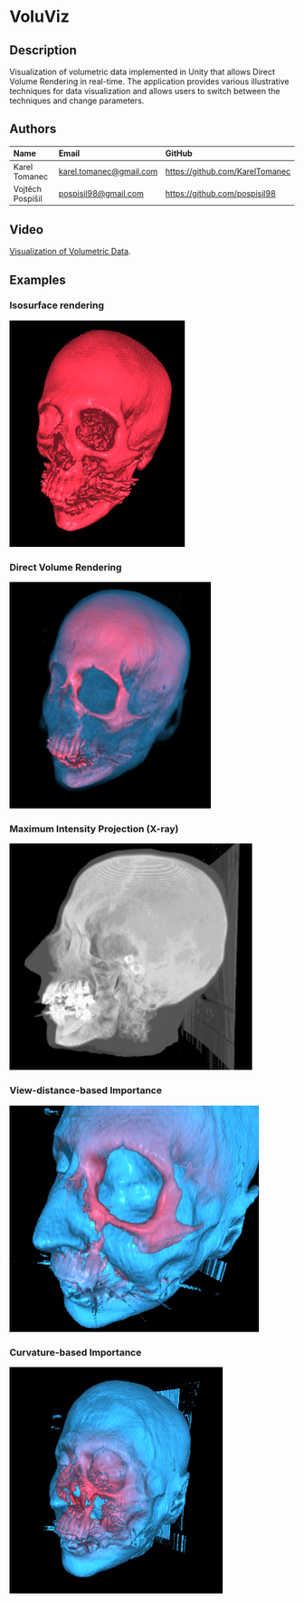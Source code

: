 # VoluViz
 
## Description
Visualization of volumetric data implemented in Unity that allows Direct Volume Rendering in real-time. The application provides various illustrative techniques for data visualization and allows users to switch between the techniques and change parameters.

## Authors
| Name          | Email           | GitHub |
| :------------- |:-------------|:-------------|
| Karel Tomanec      | <karel.tomanec@gmail.com> | https://github.com/KarelTomanec |
| Vojtěch Pospíšil      | <pospisil98@gmail.com> | https://github.com/pospisil98 |

## Video
[Visualization of Volumetric Data](https://youtu.be/e5ootueY6pE).

## Examples

### Isosurface rendering
<img src="/Examples/iso.png" with="400" height="400">

### Direct Volume Rendering
<img src="/Examples/directVol.png" with="400" height="400">

### Maximum Intensity Projection (X-ray)
<img src="/Examples/rentgen.png" with="400" height="400">

### View-distance-based Importance
<img src="/Examples/viewDistBased.png" with="400" height="400">

### Curvature-based Importance
<img src="/Examples/focusCenter.PNG" with="400" height="400">
